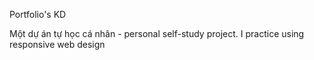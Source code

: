 Portfolio's KD

Một dự án tự học cá nhân - personal self-study project.
I practice using responsive web design
